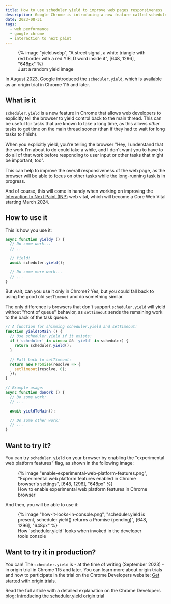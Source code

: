 ```yaml
---
title: How to use scheduler.yield to improve web pages responsiveness
description: Google Chrome is introducing a new feature called scheduler.yield. This feature allows web developers to explicitly tell the browser to yield control to the main thread. Here are the key points.
date: 2023-08-31
tags:
  - web performance
  - google chrome
  - interaction to next paint
---
```


<figure>
	{% image "yield.webp", "A street signal, a white triangle with red border with a red YIELD word inside it", [648, 1296], "648px" %}
	<figcaption>Just a random yield image</figcaption>
</figure>

In August 2023, Google introduced the `scheduler.yield`, which is available as an origin trial in Chrome 115 and later.

## What is it

`scheduler.yield` is a new feature in Chrome that allows web developers to explicitly tell the browser to yield control back to the main thread. This can be useful for tasks that are known to take a long time, as this allows _other_ tasks to get time on the main thread sooner (than if they had to wait for long tasks to finish).

When you explicitly yield, you're telling the browser "Hey, I understand that the work I'm about to do could take a while, and I don't want you to have to do all of that work before responding to user input or other tasks that might be important, too".

This can help to improve the overall responsiveness of the web page, as the browser will be able to focus on other tasks while the long-running task is in progress.

And of course, this will come in handy when working on improving the [Interaction to Next Paint (INP)](https://web.dev/inp/) web vital, which will become a Core Web Vital starting March 2024.

## How to use it

This is how you use it:

```js
async function yieldy () {
  // Do some work...
  // ...

  // Yield!
  await scheduler.yield();

  // Do some more work...
  // ...
}
```

But wait, can you use it only in Chrome?
Yes, but you could fall back to using the good old `setTimeout` and do something similar.

The only difference is browsers that don't support `scheduler.yield` will yield without "front of queue" behavior, as `setTimeout` sends the remaining work to the back of the task queue.

```js
// A function for shimming scheduler.yield and setTimeout:
function yieldToMain () {
  // Use scheduler.yield if it exists:
  if ('scheduler' in window && 'yield' in scheduler) {
    return scheduler.yield();
  }

  // Fall back to setTimeout:
  return new Promise(resolve => {
    setTimeout(resolve, 0);
  });
}

// Example usage:
async function doWork () {
  // Do some work:
  // ...

  await yieldToMain();

  // Do some other work:
  // ...
}
```

## Want to try it?

You can try `scheduler.yield` on your browser by enabling the "experimental web platform features" flag, as shown in the following image:

<figure>
	{% image "enable-experimental-web-platform-features.png", "Experimental web platform features enabled in Chrome browser's settings", [648, 1296], "648px" %}
	<figcaption>How to enable experimental web platform features in Chrome browser</figcaption>
</figure>

And then, you will be able to use it:

<figure>
	{% image "how-it-looks-in-console.png", "scheduler.yield is present, scheduler.yield() returns a Promise (pending)", [648, 1296], "648px" %}
	<figcaption>How `scheduler.yield` looks when invoked in the developer tools console</figcaption>
</figure>

## Want to try it in production?

You can! The `scheduler.yield` is - at the time of writing (September 2023) - in origin trial in Chrome 115 and later. You can learn more about origin trials and how to participate in the trial on the Chrome Developers website: [Get started with origin trials](https://developer.chrome.com/docs/web-platform/origin-trials/).

Read the full article with a detailed explanation on the Chrome Developers blog: [Introducing the scheduler.yield origin trial](https://developer.chrome.com/blog/introducing-scheduler-yield-origin-trial/)

